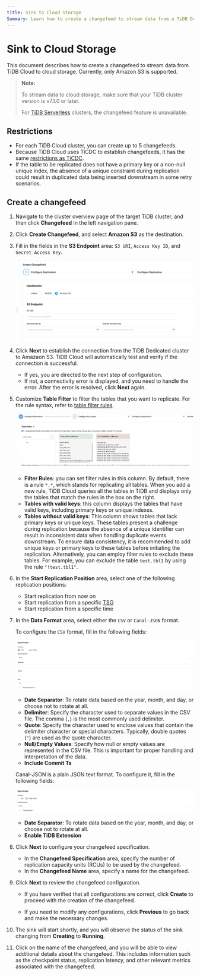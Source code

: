 ```yaml
---
title: Sink to Cloud Storage
Summary: Learn how to create a changefeed to stream data from a TiDB Dedicated cluster to cloud storage, such as Amazon S3.
---
```


# Sink to Cloud Storage

This document describes how to create a changefeed to stream data from TiDB Cloud to cloud storage. Currently, only Amazon S3 is supported.

> **Note:**
>
> To stream data to cloud storage, make sure that your TiDB cluster version is v7.1.0 or later.
>
> For [TiDB Serverless](/tidb-cloud/select-cluster-tier.md#tidb-serverless-beta) clusters, the changefeed feature is unavailable.

## Restrictions

- For each TiDB Cloud cluster, you can create up to 5 changefeeds.
- Because TiDB Cloud uses TiCDC to establish changefeeds, it has the same [restrictions as TiCDC](https://docs.pingcap.com/tidb/stable/ticdc-overview#unsupported-scenarios).
- If the table to be replicated does not have a primary key or a non-null unique index, the absence of a unique constraint during replication could result in duplicated data being inserted downstream in some retry scenarios.

## Create a changefeed

1. Navigate to the cluster overview page of the target TiDB cluster, and then click **Changefeed** in the left navigation pane.

2. Click **Create Changefeed**, and select **Amazon S3** as the destination.

3. Fill in the fields in the **S3 Endpoint** area: `S3 URI`, `Access Key ID`, and `Secret Access Key`.

    ![create changefeed to sink to s3](/media/tidb-cloud/changefeed/sink-to-s3-01-create-changefeed.jpg)

4. Click **Next** to establish the connection from the TiDB Dedicated cluster to Amazaon S3. TiDB Cloud will automatically test and verify if the connection is successful.

    - If yes, you are directed to the next step of configuration.
    - If not, a connectivity error is displayed, and you need to handle the error. After the error is resolved, click **Next** again.

5. Customize **Table Filter** to filter the tables that you want to replicate. For the rule syntax, refer to [table filter rules](https://docs.pingcap.com/tidb/stable/ticdc-filter#changefeed-log-filters).

    ![the table filter of changefeed](/media/tidb-cloud/changefeed/sink-to-s3-02-table-filter.jpg)

    - **Filter Rules**: you can set filter rules in this column. By default, there is a rule `*.*`, which stands for replicating all tables. When you add a new rule, TiDB Cloud queries all the tables in TiDB and displays only the tables that match the rules in the box on the right.
    - **Tables with valid keys**: this column displays the tables that have valid keys, including primary keys or unique indexes.
    - **Tables without valid keys**: This column shows tables that lack primary keys or unique keys. These tables present a challenge during replication because the absence of a unique identifier can result in inconsistent data when handling duplicate events downstream. To ensure data consistency, it is recommended to add unique keys or primary keys to these tables before initiating the replication. Alternatively, you can employ filter rules to exclude these tables. For example, you can exclude the table `test.tbl1` by using the rule `"!test.tbl1"`.

6. In the **Start Replication Position** area, select one of the following replication positions:

    - Start replication from now on
    - Start replication from a specific [TSO](https://docs.pingcap.com/tidb/stable/glossary#tso)
    - Start replication from a specific time

7. In the **Data Format** area, select either the `CSV` or `Canal-JSON` format.

    <SimpleTab>
    <div label="Configure CSV Format">

    To configure the `CSV` format, fill in the following fields:

    ![the data format of CSV](/media/tidb-cloud/changefeed/sink-to-s3-02-data-format-csv-conf.jpg)

    - **Date Separator**: To rotate data based on the year, month, and day, or choose not to rotate at all.
    - **Delimiter**: Specify the character used to separate values in the CSV file. The comma (`,`) is the most commonly used delimiter.
    - **Quote**: Specify the character used to enclose values that contain the delimiter character or special characters. Typically, double quotes (`"`) are used as the quote character.
    - **Null/Empty Values**: Specify how null or empty values are represented in the CSV file. This is important for proper handling and interpretation of the data.
    - **Include Commit Ts**

    </div>
    <div label="Configure Canal-JSON Format">

    Canal-JSON is a plain JSON text format. To configure it, fill in the following fields:

    ![the data format of Canal-JSON](/media/tidb-cloud/changefeed/sink-to-s3-02-data-format-canal-json.jpg)

    - **Date Separator**: To rotate data based on the year, month, and day, or choose not to rotate at all.
    - **Enable TiDB Extension**

    </div>
    </SimpleTab>

8. Click **Next** to configure your changefeed specification.

    - In the **Changefeed Specification** area, specify the number of replication capacity units (RCUs) to be used by the changefeed.
    - In the **Changefeed Name** area, specify a name for the changefeed.

9. Click **Next** to review the changefeed configuration.

    - If you have verified that all configurations are correct, click **Create** to proceed with the creation of the changefeed.

    - If you need to modify any configurations, click **Previous** to go back and make the necessary changes.

10. The sink will start shortly, and you will observe the status of the sink changing from **Creating** to **Running**.

11. Click on the name of the changefeed, and you will be able to view additional details about the changefeed. This includes information such as the checkpoint status, replication latency, and other relevant metrics associated with the changefeed.
